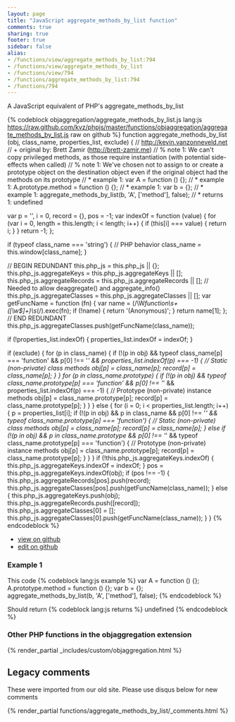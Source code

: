 ```yaml
---
layout: page
title: "JavaScript aggregate_methods_by_list function"
comments: true
sharing: true
footer: true
sidebar: false
alias:
- /functions/view/aggregate_methods_by_list:794
- /functions/view/aggregate_methods_by_list
- /functions/view/794
- /functions/aggregate_methods_by_list:794
- /functions/794
---
```

<!-- Generated by Rakefile:build -->
A JavaScript equivalent of PHP's aggregate_methods_by_list

{% codeblock objaggregation/aggregate_methods_by_list.js lang:js https://raw.github.com/kvz/phpjs/master/functions/objaggregation/aggregate_methods_by_list.js raw on github %}
function aggregate_methods_by_list (obj, class_name, properties_list, exclude) {
  // http://kevin.vanzonneveld.net
  // +   original by: Brett Zamir (http://brett-zamir.me)
  // %          note 1: We can't copy privileged methods, as those require instantiation (with potential side-effects when called)
  // %          note 1: We've chosen not to assign to or create a prototype object on the destination object even if the original object had the methods on its prototype
  // *     example 1: var A = function () {};
  // *     example 1: A.prototype.method = function () {};
  // *     example 1: var b = {};
  // *     example 1: aggregate_methods_by_list(b, 'A', ['method'], false);
  // *     returns 1: undefined

  var p = '',
    i = 0,
    record = {},
    pos = -1;
  var indexOf = function (value) {
    for (var i = 0, length = this.length; i < length; i++) {
      if (this[i] === value) {
        return i;
      }
    }
    return -1;
  };

  if (typeof class_name === 'string') { // PHP behavior
    class_name = this.window[class_name];
  }

  // BEGIN REDUNDANT
  this.php_js = this.php_js || {};
  this.php_js.aggregateKeys = this.php_js.aggregateKeys || [];
  this.php_js.aggregateRecords = this.php_js.aggregateRecords || []; // Needed to allow deaggregate() and aggregate_info()
  this.php_js.aggregateClasses = this.php_js.aggregateClasses || [];
  var getFuncName = function (fn) {
    var name = (/\W*function\s+([\w\$]+)\s*\(/).exec(fn);
    if (!name) {
      return '(Anonymous)';
    }
    return name[1];
  };
  // END REDUNDANT
  this.php_js.aggregateClasses.push(getFuncName(class_name));

  if (!properties_list.indexOf) {
    properties_list.indexOf = indexOf;
  }

  if (exclude) {
    for (p in class_name) {
      if (!(p in obj) && typeof class_name[p] === 'function' && p[0] !== '_' && properties_list.indexOf(p) === -1) { // Static (non-private) class methods
        obj[p] = class_name[p];
        record[p] = class_name[p];
      }
    }
    for (p in class_name.prototype) {
      if (!(p in obj) && typeof class_name.prototype[p] === 'function' && p[0] !== '_' && properties_list.indexOf(p) === -1) { // Prototype (non-private) instance methods
        obj[p] = class_name.prototype[p];
        record[p] = class_name.prototype[p];
      }
    }
  } else {
    for (i = 0; i < properties_list.length; i++) {
      p = properties_list[i];
      if (!(p in obj) && p in class_name && p[0] !== '_' && typeof class_name.prototype[p] === 'function') { // Static (non-private) class methods
        obj[p] = class_name[p];
        record[p] = class_name[p];
      } else if (!(p in obj) && p in class_name.prototype && p[0] !== '_' && typeof class_name.prototype[p] === 'function') { // Prototype (non-private) instance methods
        obj[p] = class_name.prototype[p];
        record[p] = class_name.prototype[p];
      }
    }
  }
  if (!this.php_js.aggregateKeys.indexOf) {
    this.php_js.aggregateKeys.indexOf = indexOf;
  }
  pos = this.php_js.aggregateKeys.indexOf(obj);
  if (pos !== -1) {
    this.php_js.aggregateRecords[pos].push(record);
    this.php_js.aggregateClasses[pos].push(getFuncName(class_name));
  } else {
    this.php_js.aggregateKeys.push(obj);
    this.php_js.aggregateRecords.push([record]);
    this.php_js.aggregateClasses[0] = [];
    this.php_js.aggregateClasses[0].push(getFuncName(class_name));
  }
}
{% endcodeblock %}

 - [view on github](https://github.com/kvz/phpjs/blob/master/functions/objaggregation/aggregate_methods_by_list.js)
 - [edit on github](https://github.com/kvz/phpjs/edit/master/functions/objaggregation/aggregate_methods_by_list.js)

### Example 1
This code
{% codeblock lang:js example %}
var A = function () {};
A.prototype.method = function () {};
var b = {};
aggregate_methods_by_list(b, 'A', ['method'], false);
{% endcodeblock %}

Should return
{% codeblock lang:js returns %}
undefined
{% endcodeblock %}


### Other PHP functions in the objaggregation extension
{% render_partial _includes/custom/objaggregation.html %}
## Legacy comments
These were imported from our old site. Please use disqus below for new comments
<div style="overflow-y: scroll; max-height: 500px;">
{% render_partial functions/aggregate_methods_by_list/_comments.html %}
</div>

